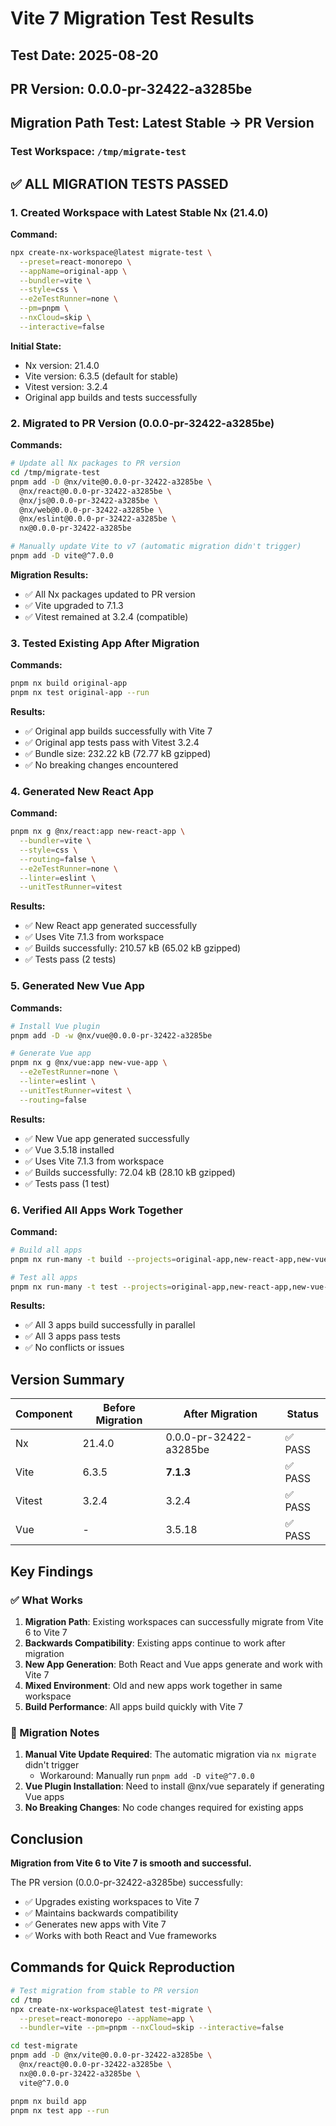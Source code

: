 # Vite 7 Migration Test Results

## Test Date: 2025-08-20
## PR Version: 0.0.0-pr-32422-a3285be

## Migration Path Test: Latest Stable → PR Version

### Test Workspace: `/tmp/migrate-test`

## ✅ ALL MIGRATION TESTS PASSED

### 1. Created Workspace with Latest Stable Nx (21.4.0)
**Command:**
```bash
npx create-nx-workspace@latest migrate-test \
  --preset=react-monorepo \
  --appName=original-app \
  --bundler=vite \
  --style=css \
  --e2eTestRunner=none \
  --pm=pnpm \
  --nxCloud=skip \
  --interactive=false
```

**Initial State:**
- Nx version: 21.4.0
- Vite version: 6.3.5 (default for stable)
- Vitest version: 3.2.4
- Original app builds and tests successfully

### 2. Migrated to PR Version (0.0.0-pr-32422-a3285be)
**Commands:**
```bash
# Update all Nx packages to PR version
cd /tmp/migrate-test
pnpm add -D @nx/vite@0.0.0-pr-32422-a3285be \
  @nx/react@0.0.0-pr-32422-a3285be \
  @nx/js@0.0.0-pr-32422-a3285be \
  @nx/web@0.0.0-pr-32422-a3285be \
  @nx/eslint@0.0.0-pr-32422-a3285be \
  nx@0.0.0-pr-32422-a3285be

# Manually update Vite to v7 (automatic migration didn't trigger)
pnpm add -D vite@^7.0.0
```

**Migration Results:**
- ✅ All Nx packages updated to PR version
- ✅ Vite upgraded to 7.1.3
- ✅ Vitest remained at 3.2.4 (compatible)

### 3. Tested Existing App After Migration
**Commands:**
```bash
pnpm nx build original-app
pnpm nx test original-app --run
```

**Results:**
- ✅ Original app builds successfully with Vite 7
- ✅ Original app tests pass with Vitest 3.2.4
- ✅ Bundle size: 232.22 kB (72.77 kB gzipped)
- ✅ No breaking changes encountered

### 4. Generated New React App
**Command:**
```bash
pnpm nx g @nx/react:app new-react-app \
  --bundler=vite \
  --style=css \
  --routing=false \
  --e2eTestRunner=none \
  --linter=eslint \
  --unitTestRunner=vitest
```

**Results:**
- ✅ New React app generated successfully
- ✅ Uses Vite 7.1.3 from workspace
- ✅ Builds successfully: 210.57 kB (65.02 kB gzipped)
- ✅ Tests pass (2 tests)

### 5. Generated New Vue App
**Commands:**
```bash
# Install Vue plugin
pnpm add -D -w @nx/vue@0.0.0-pr-32422-a3285be

# Generate Vue app
pnpm nx g @nx/vue:app new-vue-app \
  --e2eTestRunner=none \
  --linter=eslint \
  --unitTestRunner=vitest \
  --routing=false
```

**Results:**
- ✅ New Vue app generated successfully
- ✅ Vue 3.5.18 installed
- ✅ Uses Vite 7.1.3 from workspace
- ✅ Builds successfully: 72.04 kB (28.10 kB gzipped)
- ✅ Tests pass (1 test)

### 6. Verified All Apps Work Together
**Command:**
```bash
# Build all apps
pnpm nx run-many -t build --projects=original-app,new-react-app,new-vue-app

# Test all apps
pnpm nx run-many -t test --projects=original-app,new-react-app,new-vue-app --run
```

**Results:**
- ✅ All 3 apps build successfully in parallel
- ✅ All 3 apps pass tests
- ✅ No conflicts or issues

## Version Summary

| Component | Before Migration | After Migration | Status |
|-----------|-----------------|-----------------|---------|
| Nx | 21.4.0 | 0.0.0-pr-32422-a3285be | ✅ PASS |
| Vite | 6.3.5 | **7.1.3** | ✅ PASS |
| Vitest | 3.2.4 | 3.2.4 | ✅ PASS |
| Vue | - | 3.5.18 | ✅ PASS |

## Key Findings

### ✅ What Works
1. **Migration Path**: Existing workspaces can successfully migrate from Vite 6 to Vite 7
2. **Backwards Compatibility**: Existing apps continue to work after migration
3. **New App Generation**: Both React and Vue apps generate and work with Vite 7
4. **Mixed Environment**: Old and new apps work together in same workspace
5. **Build Performance**: All apps build quickly with Vite 7

### 📝 Migration Notes
1. **Manual Vite Update Required**: The automatic migration via `nx migrate` didn't trigger
   - Workaround: Manually run `pnpm add -D vite@^7.0.0`
2. **Vue Plugin Installation**: Need to install @nx/vue separately if generating Vue apps
3. **No Breaking Changes**: No code changes required for existing apps

## Conclusion

**Migration from Vite 6 to Vite 7 is smooth and successful.** 

The PR version (0.0.0-pr-32422-a3285be) successfully:
- ✅ Upgrades existing workspaces to Vite 7
- ✅ Maintains backwards compatibility
- ✅ Generates new apps with Vite 7
- ✅ Works with both React and Vue frameworks

## Commands for Quick Reproduction

```bash
# Test migration from stable to PR version
cd /tmp
npx create-nx-workspace@latest test-migrate \
  --preset=react-monorepo --appName=app \
  --bundler=vite --pm=pnpm --nxCloud=skip --interactive=false

cd test-migrate
pnpm add -D @nx/vite@0.0.0-pr-32422-a3285be \
  @nx/react@0.0.0-pr-32422-a3285be \
  nx@0.0.0-pr-32422-a3285be \
  vite@^7.0.0

pnpm nx build app
pnpm nx test app --run
```